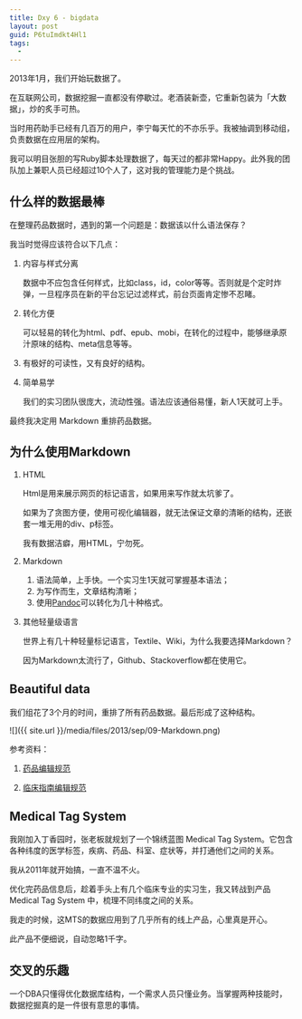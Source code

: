 ```yaml
---
title: Dxy 6 - bigdata
layout: post
guid: P6tuImdkt4Hl1
tags:
  - 
---
```


2013年1月，我们开始玩数据了。

在互联网公司，数据挖掘一直都没有停歇过。老酒装新壶，它重新包装为「大数据」，炒的炙手可热。

当时用药助手已经有几百万的用户，李宁每天忙的不亦乐乎。我被抽调到移动组，负责数据在应用层的架构。

我可以明目张胆的写Ruby脚本处理数据了，每天过的都非常Happy。此外我的团队加上兼职人员已经超过10个人了，这对我的管理能力是个挑战。

## 什么样的数据最棒

在整理药品数据时，遇到的第一个问题是：数据该以什么语法保存？

我当时觉得应该符合以下几点：

1. 内容与样式分离

	数据中不应包含任何样式，比如class，id，color等等。否则就是个定时炸弹，一旦程序员在新的平台忘记过滤样式，前台页面肯定惨不忍睹。
	
	
2. 转化方便

	可以轻易的转化为html、pdf、epub、mobi，在转化的过程中，能够继承原汁原味的结构、meta信息等等。
	

3. 有极好的可读性，又有良好的结构。

	
4. 简单易学
	
	我们的实习团队很庞大，流动性强。语法应该通俗易懂，新人1天就可上手。


最终我决定用 Markdown 重排药品数据。

## 为什么使用Markdown

1. HTML

	Html是用来展示网页的标记语言，如果用来写作就太坑爹了。
	
	如果为了贪图方便，使用可视化编辑器，就无法保证文章的清晰的结构，还嵌套一堆无用的div、p标签。
	
	我有数据洁癖，用HTML，宁勿死。
	
	
2. Markdown

	1. 语法简单，上手快。一个实习生1天就可掌握基本语法；
	2. 为写作而生，文章结构清晰；
	3. 使用[Pandoc](http://johnmacfarlane.net/pandoc/)可以转化为几十种格式。

	

3. 其他轻量级语言

	世界上有几十种轻量标记语言，Textile、Wiki，为什么我要选择Markdown？
	
	因为Markdown太流行了，Github、Stackoverflow都在使用它。
	

## Beautiful data

我们组花了3个月的时间，重排了所有药品数据。最后形成了这种结构。

<span class="image-600">![]({{ site.url }}/media/files/2013/sep/09-Markdown.png)</span>

参考资料：

1. [药品编辑规范](https://github.com/dxy-developer/drug-edit-rule)

2. [临床指南编辑规范](https://github.com/dxy-developer/clinical-guidelines)


## Medical Tag System

我刚加入丁香园时，张老板就规划了一个锦绣蓝图 Medical Tag System。它包含各种纬度的医学标签，疾病、药品、科室、症状等，并打通他们之间的关系。

我从2011年就开始搞，一直不温不火。

优化完药品信息后，趁着手头上有几个临床专业的实习生，我又转战到产品 Medical Tag System 中，梳理不同纬度之间的关系。

我走的时候，这MTS的数据应用到了几乎所有的线上产品，心里真是开心。

此产品不便细说，自动忽略1千字。

## 交叉的乐趣

一个DBA只懂得优化数据库结构，一个需求人员只懂业务。当掌握两种技能时，数据挖掘真的是一件很有意思的事情。
